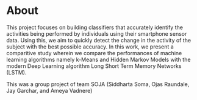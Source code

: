 # About

This project focuses on building classifiers that accurately identify the activities being performed by individuals using their smartphone sensor data. Using this, we aim to quickly detect the change in the activity of the subject with the best possible accuracy. In this work, we present a comparitive study wherein we compare the performances of machine learning algorithms namely k-Means and Hidden Markov Models with the modern Deep Learning algorithm Long Short Term Memory Networks (LSTM).


This was a group project of team SOJA (Siddharta Soma, Ojas Raundale, Jay Garchar, and Ameya Vadnere)
